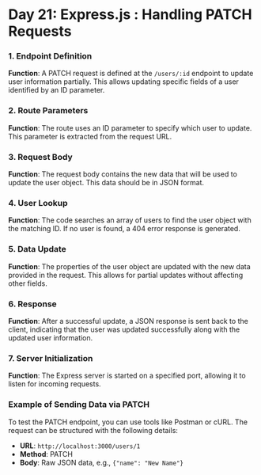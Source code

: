 # **Day 21: Express.js** : Handling PATCH Requests

### 1. Endpoint Definition
**Function**: A PATCH request is defined at the `/users/:id` endpoint to update user information partially. This allows updating specific fields of a user identified by an ID parameter.

### 2. Route Parameters
**Function**: The route uses an ID parameter to specify which user to update. This parameter is extracted from the request URL.

### 3. Request Body
**Function**: The request body contains the new data that will be used to update the user object. This data should be in JSON format.

### 4. User Lookup
**Function**: The code searches an array of users to find the user object with the matching ID. If no user is found, a 404 error response is generated.

### 5. Data Update
**Function**: The properties of the user object are updated with the new data provided in the request. This allows for partial updates without affecting other fields.

### 6. Response
**Function**: After a successful update, a JSON response is sent back to the client, indicating that the user was updated successfully along with the updated user information.

### 7. Server Initialization
**Function**: The Express server is started on a specified port, allowing it to listen for incoming requests.

### Example of Sending Data via PATCH
To test the PATCH endpoint, you can use tools like Postman or cURL. The request can be structured with the following details:
- **URL**: `http://localhost:3000/users/1`
- **Method**: PATCH
- **Body**: Raw JSON data, e.g., `{"name": "New Name"}`
